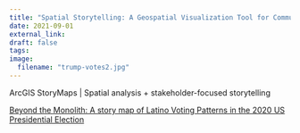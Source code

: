 ```yaml
---
title: "Spatial Storytelling: A Geospatial Visualization Tool for Communicating Spatial Patterns in Voting Outcomes"
date: 2021-09-01
external_link: 
draft: false
tags:
image: 
  filename: "trump-votes2.jpg"
---
```


ArcGIS StoryMaps | Spatial analysis + stakeholder-focused storytelling

<!--more-->

[Beyond the Monolith: A story map of Latino Voting Patterns in the 2020 US Presidential Election](https://storymaps.arcgis.com/stories/8e40f996604945cf9eaf2bee5950600a)
